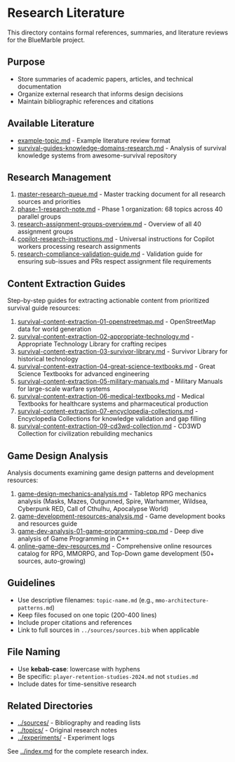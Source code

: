 # Research Literature

This directory contains formal references, summaries, and literature reviews for the BlueMarble project.

## Purpose

- Store summaries of academic papers, articles, and technical documentation
- Organize external research that informs design decisions
- Maintain bibliographic references and citations

## Available Literature

- [example-topic.md](example-topic.md) - Example literature review format
- [survival-guides-knowledge-domains-research.md](survival-guides-knowledge-domains-research.md) - Analysis of survival knowledge systems from awesome-survival repository

## Research Management

1. [master-research-queue.md](master-research-queue.md) - Master tracking document for all research sources and priorities
2. [phase-1-research-note.md](phase-1-research-note.md) - Phase 1 organization: 68 topics across 40 parallel groups
3. [research-assignment-groups-overview.md](research-assignment-groups-overview.md) - Overview of all 40 assignment groups
4. [copilot-research-instructions.md](copilot-research-instructions.md) - Universal instructions for Copilot workers processing research assignments
5. [research-compliance-validation-guide.md](research-compliance-validation-guide.md) - Validation guide for ensuring sub-issues and PRs respect assignment file requirements

## Content Extraction Guides

Step-by-step guides for extracting actionable content from prioritized survival guide resources:

1. [survival-content-extraction-01-openstreetmap.md](survival-content-extraction-01-openstreetmap.md) - OpenStreetMap data for world generation
2. [survival-content-extraction-02-appropriate-technology.md](survival-content-extraction-02-appropriate-technology.md) - Appropriate Technology Library for crafting recipes
3. [survival-content-extraction-03-survivor-library.md](survival-content-extraction-03-survivor-library.md) - Survivor Library for historical technology
4. [survival-content-extraction-04-great-science-textbooks.md](survival-content-extraction-04-great-science-textbooks.md) - Great Science Textbooks for advanced engineering
5. [survival-content-extraction-05-military-manuals.md](survival-content-extraction-05-military-manuals.md) - Military Manuals for large-scale warfare systems
6. [survival-content-extraction-06-medical-textbooks.md](survival-content-extraction-06-medical-textbooks.md) - Medical Textbooks for healthcare systems and pharmaceutical production
7. [survival-content-extraction-07-encyclopedia-collections.md](survival-content-extraction-07-encyclopedia-collections.md) - Encyclopedia Collections for knowledge validation and gap filling
9. [survival-content-extraction-09-cd3wd-collection.md](survival-content-extraction-09-cd3wd-collection.md) - CD3WD Collection for civilization rebuilding mechanics

## Game Design Analysis

Analysis documents examining game design patterns and development resources:

1. [game-design-mechanics-analysis.md](game-design-mechanics-analysis.md) - Tabletop RPG mechanics analysis (Masks, Mazes, Outgunned, Spire, Warhammer, Wildsea, Cyberpunk RED, Call of Cthulhu, Apocalypse World)
2. [game-development-resources-analysis.md](game-development-resources-analysis.md) - Game development books and resources guide
3. [game-dev-analysis-01-game-programming-cpp.md](game-dev-analysis-01-game-programming-cpp.md) - Deep dive analysis of Game Programming in C++
4. [online-game-dev-resources.md](online-game-dev-resources.md) - Comprehensive online resources catalog for RPG, MMORPG, and Top-Down game development (50+ sources, auto-growing)

## Guidelines

- Use descriptive filenames: `topic-name.md` (e.g., `mmo-architecture-patterns.md`)
- Keep files focused on one topic (200-400 lines)
- Include proper citations and references
- Link to full sources in `../sources/sources.bib` when applicable

## File Naming

- Use **kebab-case**: lowercase with hyphens
- Be specific: `player-retention-studies-2024.md` not `studies.md`
- Include dates for time-sensitive research

## Related Directories

- [../sources/](../sources/) - Bibliography and reading lists
- [../topics/](../topics/) - Original research notes
- [../experiments/](../experiments/) - Experiment logs

See [../index.md](../index.md) for the complete research index.
